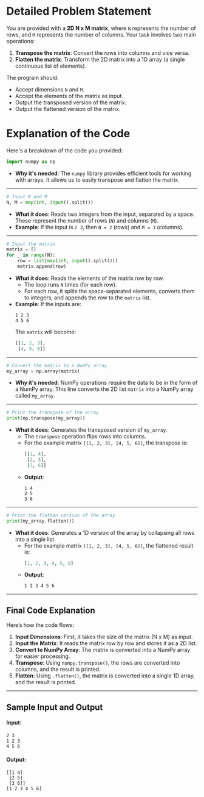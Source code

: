 # **Detailed Problem Statement**
You are provided with a **2D N x M matrix**, where `N` represents the number of rows, and `M` represents the number of columns. Your task involves two main operations:
1. **Transpose the matrix**: Convert the rows into columns and vice versa.
2. **Flatten the matrix**: Transform the 2D matrix into a 1D array (a single continuous list of elements).





The program should:
- Accept dimensions `N` and `M`.
- Accept the elements of the matrix as input.
- Output the transposed version of the matrix.
- Output the flattened version of the matrix.

# **Explanation of the Code**
Here's a breakdown of the code you provided:

```python
import numpy as np
```
- **Why it's needed**: The `numpy` library provides efficient tools for working with arrays. It allows us to easily transpose and flatten the matrix.

---

```python
# Input N and M
N, M = map(int, input().split())
```
- **What it does**: Reads two integers from the input, separated by a space. These represent the number of rows (`N`) and columns (`M`).
- **Example**: If the input is `2 3`, then `N = 2` (rows) and `M = 3` (columns).

---

```python
# Input the matrix
matrix = []
for _ in range(N):
    row = list(map(int, input().split()))
    matrix.append(row)
```
- **What it does**: Reads the elements of the matrix row by row.
  - The loop runs `N` times (for each row).
  - For each row, it splits the space-separated elements, converts them to integers, and appends the row to the `matrix` list.
- **Example**: If the inputs are:
  ```
  1 2 3
  4 5 6
  ```
  The `matrix` will become:
  ```python
  [[1, 2, 3],
   [4, 5, 6]]
  ```

---

```python
# Convert the matrix to a NumPy array
my_array = np.array(matrix)
```
- **Why it's needed**: NumPy operations require the data to be in the form of a NumPy array. This line converts the 2D list `matrix` into a NumPy array called `my_array`.

---

```python
# Print the transpose of the array
print(np.transpose(my_array))
```
- **What it does**: Generates the transposed version of `my_array`.
  - The `transpose` operation flips rows into columns.
  - For the example matrix `[[1, 2, 3], [4, 5, 6]]`, the transpose is:
    ```python
    [[1, 4],
     [2, 5],
     [3, 6]]
    ```
  - **Output**:
    ```
    1 4
    2 5
    3 6
    ```

---

```python
# Print the flatten version of the array
print(my_array.flatten())
```
- **What it does**: Generates a 1D version of the array by collapsing all rows into a single list.
  - For the example matrix `[[1, 2, 3], [4, 5, 6]]`, the flattened result is:
    ```python
    [1, 2, 3, 4, 5, 6]
    ```
  - **Output**:
    ```
    1 2 3 4 5 6
    ```

---



## **Final Code Explanation**
Here’s how the code flows:
1. **Input Dimensions**: First, it takes the size of the matrix (N x M) as input.
2. **Input the Matrix**: It reads the matrix row by row and stores it as a 2D list.
3. **Convert to NumPy Array**: The matrix is converted into a NumPy array for easier processing.
4. **Transpose**: Using `numpy.transpose()`, the rows are converted into columns, and the result is printed.
5. **Flatten**: Using `.flatten()`, the matrix is converted into a single 1D array, and the result is printed.

---

## **Sample Input and Output**
#### **Input:**
```
2 3
1 2 3
4 5 6
```

#### **Output:**
```
[[1 4]
 [2 5]
 [3 6]]
[1 2 3 4 5 6]
```

